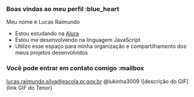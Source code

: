 
### Boas vindas ao meu perfil :blue_heart

Meu nome é Lucas Raimundo
- Estou estudando na [Alura](https://www.alura.com.br)
- Estou me desenvolvendo na linguagem JavaScript
- Utilizo esse espaço para minha organização e compartilhamento dos meus projetos desenvolvidos

### Você pode entrar em contato comigo :mailbox

lucas.raimundo.silva@escola.pr.gov.br
@lukinha3009
![descrição do GIF](link GIF do Tenor)
